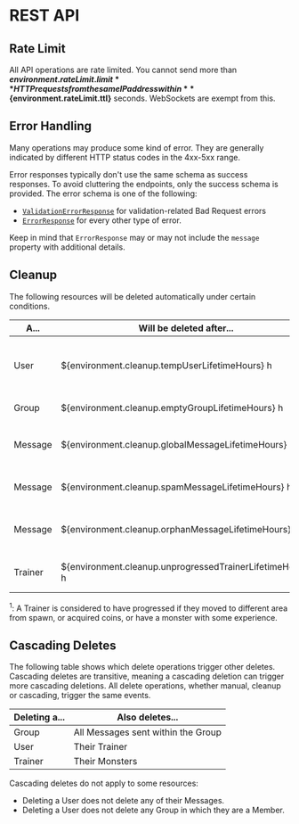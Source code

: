 # REST API

## Rate Limit

All API operations are rate limited.
You cannot send more than **${environment.rateLimit.limit}** HTTP requests
from the same IP address within **${environment.rateLimit.ttl}** seconds.
WebSockets are exempt from this.

## Error Handling

Many operations may produce some kind of error.
They are generally indicated by different HTTP status codes in the 4xx-5xx range.

Error responses typically don't use the same schema as success responses.
To avoid cluttering the endpoints, only the success schema is provided.
The error schema is one of the following:

* [`ValidationErrorResponse`](#model-ValidationErrorResponse) for validation-related Bad Request errors
* [`ErrorResponse`](#model-ErrorResponse) for every other type of error.

Keep in mind that `ErrorResponse` may or may not include the `message` property with additional details.

## Cleanup

The following resources will be deleted automatically under certain conditions.

| A...    | Will be deleted after...                                  | If...                             |
|---------|-----------------------------------------------------------|-----------------------------------|
| User    | ${environment.cleanup.tempUserLifetimeHours} h            | they seem to be for temporary use |
| Group   | ${environment.cleanup.emptyGroupLifetimeHours} h          | it has no messages                |
| Message | ${environment.cleanup.globalMessageLifetimeHours} h       | it was posted in a global channel |
| Message | ${environment.cleanup.spamMessageLifetimeHours} h         | it appears to be spam             |
| Message | ${environment.cleanup.orphanMessageLifetimeHours} h       | the sender was deleted            |
| Trainer | ${environment.cleanup.unprogressedTrainerLifetimeHours} h | they did not progress<sup>1</sup> |

<sup>1</sup>: A Trainer is considered to have progressed if they moved to different area from spawn,
or acquired coins, or have a monster with some experience.

## Cascading Deletes

The following table shows which delete operations trigger other deletes.
Cascading deletes are transitive, meaning a cascading deletion can trigger more cascading deletions.
All delete operations, whether manual, cleanup or cascading, trigger the same events.

| Deleting a... | Also deletes...                    |
|---------------|------------------------------------|
| Group         | All Messages sent within the Group |
| User          | Their Trainer                      |
| Trainer       | Their Monsters                     |

Cascading deletes do not apply to some resources:

* Deleting a User does not delete any of their Messages.
* Deleting a User does not delete any Group in which they are a Member.
